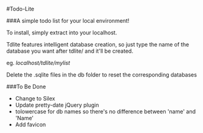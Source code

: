 #Todo-Lite

###A simple todo list for your local environment!


To install, simply extract into your localhost.

Tdlite features intelligent database creation, so just type the name of the database you want after tdlite/ and it'll be created.

eg. *localhost/tdlite/mylist*

Delete the .sqlite files in the db folder to reset the corresponding databases


###To Be Done

* Change to Silex
* Update pretty-date jQuery plugin
* tolowercase for db names so there's no difference between 'name' and 'Name'
* Add favicon